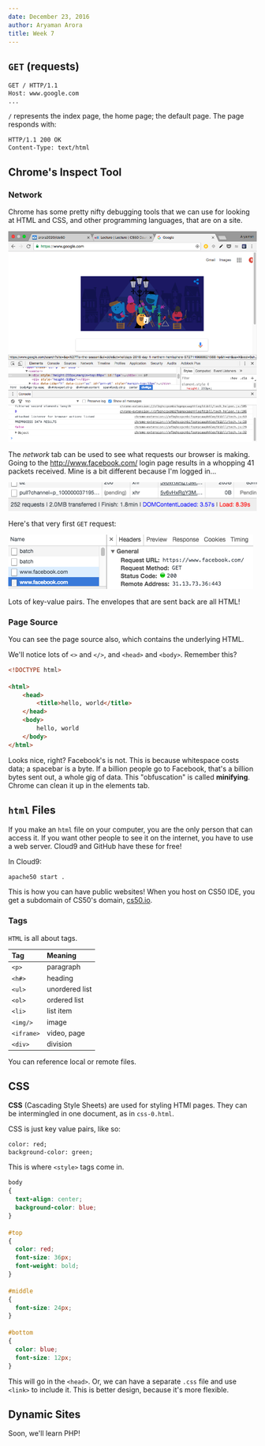 ```yaml
---
date: December 23, 2016
author: Aryaman Arora
title: Week 7
---
```


## `GET` (requests)

```
GET / HTTP/1.1
Host: www.google.com
...
```

`/` represents the index page, the home page; the default page. The page responds with:

```
HTTP/1.1 200 OK
Content-Type: text/html
```

## Chrome's Inspect Tool

### Network

Chrome has some pretty nifty debugging tools that we can use for looking at HTML and CSS, and other programming languages, that are on a site.

![](images/google-inspector.png)

The *network* tab can be used to see what requests our browser is making. Going to the http://www.facebook.com/ login page results in a whopping 41 packets received. Mine is a bit different because I'm logged in...

![](images/facebook-get.png)

Here's that very first `GET` request:

![](images/first-req.png)

Lots of key-value pairs. The envelopes that are sent back are all HTML!

### Page Source
You can see the page source also, which contains the underlying HTML.

We'll notice lots of `<>` and `</>`, and `<head>` and `<body>`. Remember this?

```html
<!DOCTYPE html>

<html>
    <head>
        <title>hello, world</title>
    </head>
    <body>
        hello, world
    </body>
</html>
```

Looks nice, right? Facebook's is not. This is because whitespace costs data; a spacebar is a byte. If a billion people go to Facebook, that's a billion bytes sent out, a whole gig of data. This "obfuscation" is called **minifying**. Chrome can clean it up in the elements tab.

## `html` Files

If you make an `html` file on your computer, you are the only person that can access it. If you want other people to see it on the internet, you have to use a web server. Cloud9 and GitHub have these for free!

In Cloud9:

```bash
apache50 start .
```

This is how you can have public websites! When you host on CS50 IDE, you get a subdomain of CS50's domain, [cs50.io](http://www.cs50.io).

### Tags
`HTML` is all about tags.

| Tag        | Meaning   |
| :--------- | :-------- |
| `<p>`      | paragraph |
| `<h#>`     | heading   |
| `<ul>`     | unordered list |
| `<ol>`     | ordered list |
| `<li>`     | list item |
| `<img/>`   | image     |
| `<iframe>` | video, page |
| `<div>`    | division |

You can reference local or remote files.

## CSS

**CSS** (Cascading Style Sheets) are used for styling HTMl pages. They can be intermingled in one document, as in `css-0.html`.

CSS is just key value pairs, like so:

```
color: red;
background-color: green;
```

This is where `<style>` tags come in.

```css
body
{
  text-align: center;
  background-color: blue;
}

#top
{
  color: red;
  font-size: 36px;
  font-weight: bold;
}

#middle
{
  font-size: 24px;
}

#bottom
{
  color: blue;
  font-size: 12px;
}
```

This will go in the `<head>`. Or, we can have a separate `.css` file and use `<link>` to include it. This is better design, because it's more flexible.

## Dynamic Sites
Soon, we'll learn PHP!

